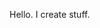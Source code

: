 Hello. I create stuff.

<!---
axioscoding/axioscoding is a ✨ special ✨ repository because its `README.md` (this file) appears on your GitHub profile.
You can click the Preview link to take a look at your changes.
--->

